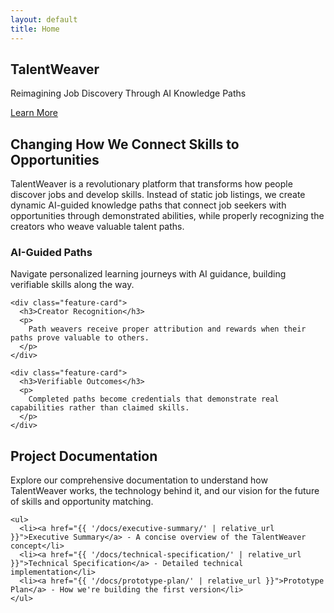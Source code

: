 ```yaml
---
layout: default
title: Home
---
```


<section class="hero">
  <div class="container">
    <h1>TalentWeaver</h1>
    <p>Reimagining Job Discovery Through AI Knowledge Paths</p>
    <a href="{{ '/docs/executive-summary/' | relative_url }}" class="cta-button">Learn More</a>
  </div>
</section>

<div class="container">
  <section class="intro">
    <h2>Changing How We Connect Skills to Opportunities</h2>
    <p>
      TalentWeaver is a revolutionary platform that transforms how people discover jobs and develop skills. 
      Instead of static job listings, we create dynamic AI-guided knowledge paths that connect job seekers 
      with opportunities through demonstrated abilities, while properly recognizing the creators who weave 
      valuable talent paths.
    </p>
  </section>

  <section class="feature-grid">
    <div class="feature-card">
      <h3>AI-Guided Paths</h3>
      <p>
        Navigate personalized learning journeys with AI guidance, building verifiable skills along the way.
      </p>
    </div>
    
    <div class="feature-card">
      <h3>Creator Recognition</h3>
      <p>
        Path weavers receive proper attribution and rewards when their paths prove valuable to others.
      </p>
    </div>
    
    <div class="feature-card">
      <h3>Verifiable Outcomes</h3>
      <p>
        Completed paths become credentials that demonstrate real capabilities rather than claimed skills.
      </p>
    </div>
  </section>

  <section class="documentation-preview">
    <h2>Project Documentation</h2>
    <p>
      Explore our comprehensive documentation to understand how TalentWeaver works, the technology behind it,
      and our vision for the future of skills and opportunity matching.
    </p>
    
    <ul>
      <li><a href="{{ '/docs/executive-summary/' | relative_url }}">Executive Summary</a> - A concise overview of the TalentWeaver concept</li>
      <li><a href="{{ '/docs/technical-specification/' | relative_url }}">Technical Specification</a> - Detailed technical implementation</li>
      <li><a href="{{ '/docs/prototype-plan/' | relative_url }}">Prototype Plan</a> - How we're building the first version</li>
    </ul>
  </section>
</div>

